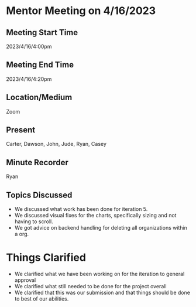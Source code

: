 # Mentor Meeting on 4/16/2023

## Meeting Start Time
2023/4/16/4:00pm

## Meeting End Time
2023/4/16/4:20pm

## Location/Medium
Zoom

## Present
Carter, Dawson, John, Jude, Ryan, Casey

## Minute Recorder
Ryan

## Topics Discussed
- We discussed what work has been done for iteration 5.
- We discussed visual fixes for the charts, specifically sizing and not having to scroll.
- We got advice on backend handling for deleting all organizations within a org.

# Things Clarified
- We clarified what we have been working on for the iteration to general approval
- We clarified what still needed to be done for the project overall
- We clarified that this was our submission and that things should be done to best of our abilities. 

